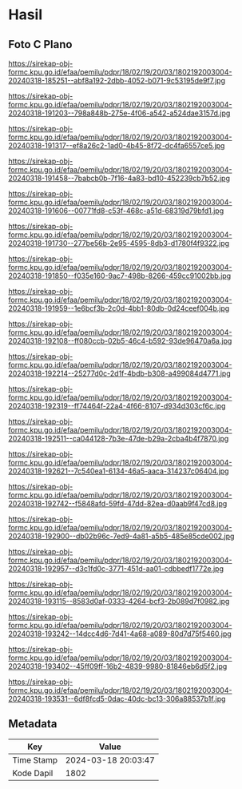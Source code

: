 # Hasil

## Foto C Plano

https://sirekap-obj-formc.kpu.go.id/efaa/pemilu/pdpr/18/02/19/20/03/1802192003004-20240318-185251--abf8a192-2dbb-4052-b071-9c53195de9f7.jpg

https://sirekap-obj-formc.kpu.go.id/efaa/pemilu/pdpr/18/02/19/20/03/1802192003004-20240318-191203--798a848b-275e-4f06-a542-a524dae3157d.jpg

https://sirekap-obj-formc.kpu.go.id/efaa/pemilu/pdpr/18/02/19/20/03/1802192003004-20240318-191317--ef8a26c2-1ad0-4b45-8f72-dc4fa6557ce5.jpg

https://sirekap-obj-formc.kpu.go.id/efaa/pemilu/pdpr/18/02/19/20/03/1802192003004-20240318-191458--7babcb0b-7f16-4a83-bd10-452239cb7b52.jpg

https://sirekap-obj-formc.kpu.go.id/efaa/pemilu/pdpr/18/02/19/20/03/1802192003004-20240318-191606--00771fd8-c53f-468c-a51d-68319d79bfd1.jpg

https://sirekap-obj-formc.kpu.go.id/efaa/pemilu/pdpr/18/02/19/20/03/1802192003004-20240318-191730--277be56b-2e95-4595-8db3-d1780f4f9322.jpg

https://sirekap-obj-formc.kpu.go.id/efaa/pemilu/pdpr/18/02/19/20/03/1802192003004-20240318-191850--f035e160-9ac7-498b-8266-459cc91002bb.jpg

https://sirekap-obj-formc.kpu.go.id/efaa/pemilu/pdpr/18/02/19/20/03/1802192003004-20240318-191959--1e6bcf3b-2c0d-4bb1-80db-0d24ceef004b.jpg

https://sirekap-obj-formc.kpu.go.id/efaa/pemilu/pdpr/18/02/19/20/03/1802192003004-20240318-192108--ff080ccb-02b5-46c4-b592-93de96470a6a.jpg

https://sirekap-obj-formc.kpu.go.id/efaa/pemilu/pdpr/18/02/19/20/03/1802192003004-20240318-192214--25277d0c-2d1f-4bdb-b308-a499084d4771.jpg

https://sirekap-obj-formc.kpu.go.id/efaa/pemilu/pdpr/18/02/19/20/03/1802192003004-20240318-192319--ff74464f-22a4-4f66-8107-d934d303cf6c.jpg

https://sirekap-obj-formc.kpu.go.id/efaa/pemilu/pdpr/18/02/19/20/03/1802192003004-20240318-192511--ca044128-7b3e-47de-b29a-2cba4b4f7870.jpg

https://sirekap-obj-formc.kpu.go.id/efaa/pemilu/pdpr/18/02/19/20/03/1802192003004-20240318-192621--7c540ea1-6134-46a5-aaca-314237c06404.jpg

https://sirekap-obj-formc.kpu.go.id/efaa/pemilu/pdpr/18/02/19/20/03/1802192003004-20240318-192742--f5848afd-59fd-47dd-82ea-d0aab9f47cd8.jpg

https://sirekap-obj-formc.kpu.go.id/efaa/pemilu/pdpr/18/02/19/20/03/1802192003004-20240318-192900--db02b96c-7ed9-4a81-a5b5-485e85cde002.jpg

https://sirekap-obj-formc.kpu.go.id/efaa/pemilu/pdpr/18/02/19/20/03/1802192003004-20240318-192957--d3c1fd0c-3771-451d-aa01-cdbbedf1772e.jpg

https://sirekap-obj-formc.kpu.go.id/efaa/pemilu/pdpr/18/02/19/20/03/1802192003004-20240318-193115--8583d0af-0333-4264-bcf3-2b089d7f0982.jpg

https://sirekap-obj-formc.kpu.go.id/efaa/pemilu/pdpr/18/02/19/20/03/1802192003004-20240318-193242--14dcc4d6-7d41-4a68-a089-80d7d75f5460.jpg

https://sirekap-obj-formc.kpu.go.id/efaa/pemilu/pdpr/18/02/19/20/03/1802192003004-20240318-193402--45ff09ff-16b2-4839-9980-81846eb6d5f2.jpg

https://sirekap-obj-formc.kpu.go.id/efaa/pemilu/pdpr/18/02/19/20/03/1802192003004-20240318-193531--6df8fcd5-0dac-40dc-bc13-306a88537b1f.jpg


## Metadata

| Key        | Value               |
| ---------- | ------------------- |
| Time Stamp | 2024-03-18 20:03:47 |
| Kode Dapil | 1802                |



